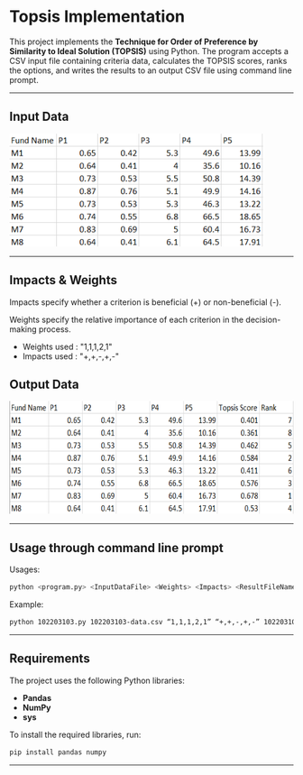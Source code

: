 # Topsis Implementation

This project implements the **Technique for Order of Preference by Similarity to Ideal Solution (TOPSIS)** using Python. The program accepts a CSV input file containing criteria data, calculates the TOPSIS scores, ranks the options, and writes the results to an output CSV file using command line prompt.

---

## Input Data
<img src="static/input_data.png" alt="Input Data" width="450" height="200" />

---

## Impacts & Weights
Impacts specify whether a criterion is beneficial (+) or non-beneficial (-). 

Weights specify the relative importance of each criterion in the decision-making process.


- Weights used : "1,1,1,2,1"
- Impacts used : "+,+,-,+,-"

## Output Data
<img src="static/output_data.png" alt="Output Data" width="650" height="200" />

---

## Usage through command line prompt
Usages:
```bash
python <program.py> <InputDataFile> <Weights> <Impacts> <ResultFileName>
```
Example: 
```bash
python 102203103.py 102203103-data.csv “1,1,1,2,1” “+,+,-,+,-” 102203103-result.csv
```
--- 

## Requirements
The project uses the following Python libraries:
- **Pandas**
- **NumPy**
- **sys** 

To install the required libraries, run:
```bash
pip install pandas numpy
```

---




 
